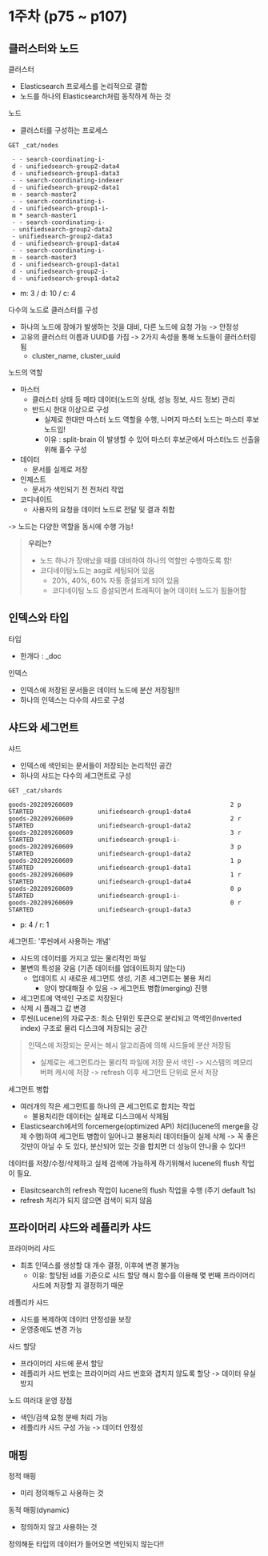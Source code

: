 # 1주차 (p75 ~ p107)
## 클러스터와 노드

클러스터
- Elasticsearch 프로세스를 논리적으로 결합
- 노드를 하나의 Elasticsearch처럼 동작하게 하는 것

노드
- 클러스터를 구성하는 프로세스

```text
GET _cat/nodes

 - - search-coordinating-i-
 d - unifiedsearch-group2-data4
 d - unifiedsearch-group1-data3
 - - search-coordinating-indexer
 d - unifiedsearch-group2-data1
 m - search-master2
 - - search-coordinating-i-
 d - unifiedsearch-group1-i-
 m * search-master1
 - - search-coordinating-i-
 - unifiedsearch-group2-data2
 - unifiedsearch-group2-data3
 d - unifiedsearch-group1-data4
 - - search-coordinating-i-
 m - search-master3
 d - unifiedsearch-group1-data1
 d - unifiedsearch-group2-i-
 d - unifiedsearch-group1-data2
```
- m: 3 / d: 10 / c: 4

다수의 노드로 클러스터를 구성
- 하나의 노드에 장애가 발생하는 것을 대비, 다른 노드에 요청 가능 -> 안정성
- 고유의 클러스터 이름과 UUID를 가짐 -> 2가지 속성을 통해 노드들이 클러스터링 됨
  - cluster_name, cluster_uuid

노드의 역할
- 마스터
  - 클러스터 상태 등 메타 데이터(노드의 상태, 성능 정보, 샤드 정보) 관리
  - 반드시 한대 이상으로 구성 
    - 실제로 한대만 마스터 노드 역할을 수행, 나머지 마스터 노드는 마스터 후보노드임!
    - 이유 : split-brain 이 발생할 수 있어 마스터 후보군에서 마스터노드 선출을 위해 홀수 구성
- 데이터
  - 문서를 실제로 저장
- 인제스트
  - 문서가 색인되기 전 전처리 작업
- 코디네이트
  - 사용자의 요청을 데이터 노드로 전달 및 결과 취합

-> 노드는 다양한 역할을 동시에 수행 가능!
> **우리는?**
> - 노드 하나가 장애났을 때를 대비하여 하나의 역할만 수행하도록 함!
> - 코디네이팅노드는 asg로 세팅되어 있음
>   - 20%, 40%, 60% 자동 증설되게 되어 있음
>   - 코디네이팅 노드 증설되면서 트래픽이 늘어 데이터 노드가 힘들어함


## 인덱스와 타입

타입
- 한개다 : _doc

인덱스
- 인덱스에 저장된 문서들은 데이터 노드에 분산 저장됨!!!
- 하나의 인덱스는 다수의 샤드로 구성


## 샤드와 세그먼트
샤드
- 인덱스에 색인되는 문서들이 저장되는 논리적인 공간
- 하나의 샤드는 다수의 세그먼트로 구성

```text
GET _cat/shards

goods-202209260609                                            2 p STARTED                  unifiedsearch-group1-data4
goods-202209260609                                            2 r STARTED                  unifiedsearch-group1-data2
goods-202209260609                                            3 r STARTED                  unifiedsearch-group1-i-
goods-202209260609                                            3 p STARTED                  unifiedsearch-group1-data2
goods-202209260609                                            1 p STARTED                  unifiedsearch-group1-data1
goods-202209260609                                            1 r STARTED                  unifiedsearch-group1-data4
goods-202209260609                                            0 p STARTED                  unifiedsearch-group1-i-
goods-202209260609                                            0 r STARTED                  unifiedsearch-group1-data3
```
- p: 4 / r: 1

세그먼트: '루씬에서 사용하는 개념'
- 샤드의 데이터를 가지고 있는 물리적인 파일
- 불변의 특성을 갖음 (기존 데이터를 업데이트하지 않는다)
  - 업데이트 시 새로운 세그먼트 생성, 기존 세그먼트는 불용 처리
    - 양이 방대해질 수 있음 -> 세그먼트 병합(merging) 진행
- 세그먼트에 역색인 구조로 저장된다
- 삭제 시 플래그 값 변경
- 루씬(Lucene)의 자료구조: 
  최소 단위인 토큰으로 분리되고 역색인(Inverted index) 구조로 물리 디스크에 저장되는 공간

> 인덱스에 저장되는 문서는 해시 알고리즘에 의해 샤드들에 분산 저장됨
> - 실제로는 세그먼트라는 물리적 파일에 저장
> 문서 색인 -> 시스템의 메모리 버퍼 캐시에 저장 -> refresh 이후 세그먼트 단위로 문서 저장

세그먼트 병합
- 여러개의 작은 세그먼트를 하나의 큰 세그먼트로 합치는 작업 
  - 불용처리한 데이터는 실제로 디스크에서 삭제됨
- Elasticsearch에서의 forcemerge(optimized API) 처리(lucene의 merge을 강제 수행)하여 세그먼트 병합이 일어나고 불용처리 데이터들이 실제 삭제
-> 꼭 좋은 것만이 아닐 수 도 있다, 분산되어 있는 것을 합치면 더 성능이 안나올 수 있다!!

데이터를 저장/수정/삭제하고 실제 검색에 가능하게 하기위해서 lucene의 flush 작업이 필요.
- Elasitcsearch의 refresh 작업이 lucene의 flush 작업을 수행 (주기 default 1s)
- refresh 처리가 되지 않으면 검색이 되지 않음

## 프라이머리 샤드와 레플리카 샤드
프라이머리 샤드
- 최초 인덱스를 생성할 대 개수 결정, 이후에 변경 불가능
  - 이유: 할당된 id를 기준으로 샤드 할당 해시 함수를 이용해 몇 번째 프라이머리 샤드에 저장할 지 결정하기 때문

레플리카 샤드
- 샤드를 복제하여 데이터 안정성을 보장
- 운영중에도 변경 가능

샤드 할당
- 프라이머리 샤드에 문서 할당
- 레플리카 샤드 번호는 프라이머리 샤드 번호와 겹치지 않도록 할당 -> 데이터 유실 방지

노드 여러대 운영 장점
- 색인/검색 요청 분배 처리 가능
- 레플리카 샤드 구성 가능
-> 데이터 안정성

## 매핑
정적 매핑
- 미리 정의해두고 사용하는 것

동적 매핑(dynamic)
- 정의하지 않고 사용하는 것

정의해둔 타입의 데이터가 들어오면 색인되지 않는다!!




















